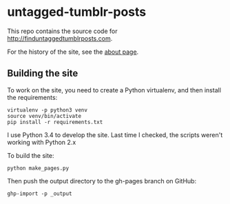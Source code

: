 # untagged-tumblr-posts

This repo contains the source code for <http://finduntaggedtumblrposts.com>.

For the history of the site, see the
<a href="http://finduntaggedtumblrposts.com/about/">about page</a>.

## Building the site

To work on the site, you need to create a Python virtualenv, and then
install the requirements:

    virtualenv -p python3 venv
    source venv/bin/activate
    pip install -r requirements.txt

I use Python 3.4 to develop the site.  Last time I checked, the scripts
weren't working with Python 2.x

To build the site:
 
    python make_pages.py

Then push the output directory to the gh-pages branch on GitHub:

    ghp-import -p _output
